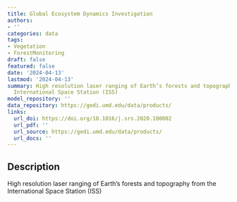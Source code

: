 ```yaml
---
title: Global Ecosystem Dynamics Investigation
authors:
- ''
categories: data
tags:
- Vegetation
- ForestMonitoring
draft: false
featured: false
date: '2024-04-13'
lastmod: '2024-04-13'
summary: High resolution laser ranging of Earth’s forests and topography from the
  International Space Station (ISS)
model_repository: ''
data_repository: https://gedi.umd.edu/data/products/
links:
  url_doi: https://doi.org/10.1016/j.srs.2020.100002
  url_pdf: ''
  url_source: https://gedi.umd.edu/data/products/
  url_docs: ''
---
```


## Description

High resolution laser ranging of Earth’s forests and topography from the International Space Station (ISS)

